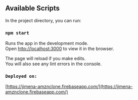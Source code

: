
## Available Scripts

In the project directory, you can run:

### `npm start`

Runs the app in the development mode.<br />
Open [http://localhost:3000](http://localhost:3000) to view it in the browser.

The page will reload if you make edits.<br />
You will also see any lint errors in the console.

### `Deployed on:`
[https://jimena-amznclone.firebaseapp.com/](https://jimena-amznclone.firebaseapp.com/)
